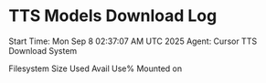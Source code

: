 # TTS Models Download Log
Start Time: Mon Sep  8 02:37:07 AM UTC 2025
Agent: Cursor TTS Download System

Filesystem      Size  Used Avail Use% Mounted on
